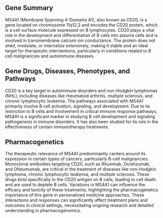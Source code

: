 ## Gene Summary
MS4A1 (Membrane Spanning 4-Domains A1), also known as CD20, is a gene located on chromosome 11q12.2 and encodes the CD20 protein, which is a cell surface molecule expressed on B lymphocytes. CD20 plays a vital role in the development and differentiation of B cells into plasma cells and is involved in transmembrane calcium ion conductance. The protein does not shed, modulate, or internalize extensively, making it stable and an ideal target for therapeutic interventions, particularly in conditions related to B cell malignancies and autoimmune diseases.

## Gene Drugs, Diseases, Phenotypes, and Pathways
CD20 is a key target in autoimmune disorders and non-Hodgkin lymphomas (NHL), including diseases like rheumatoid arthritis, multiple sclerosis, and chronic lymphocytic leukemia. The pathways associated with MS4A1 primarily involve B cell activation, signaling, and development. Due to its restriction to B cells and involvement in critical immune response pathways, MS4A1 is a significant marker in studying B cell development and signaling pathogenesis in immune disorders. It has also been studied for its role in the effectiveness of certain immunotherapy treatments.

## Pharmacogenetics
The therapeutic relevance of MS4A1 predominantly centers around its expression in certain types of cancers, particularly B-cell malignancies. Monoclonal antibodies targeting CD20, such as Rituximab, Ocrelizumab, and Ofatumumab, are critical in the treatment of diseases like non-Hodgkin lymphoma, chronic lymphocytic leukemia, and multiple sclerosis. These drugs bind specifically to the CD20 antigen on B cells, leading to cell death and are used to deplete B cells. Variations in MS4A1 can influence the efficacy and toxicity of these treatments, highlighting the pharmacogenetics importance of this gene in personalized medicine approaches. These interactions and responses can significantly affect treatment plans and outcomes in clinical settings, necessitating ongoing research and detailed understanding in pharmacogenomics.